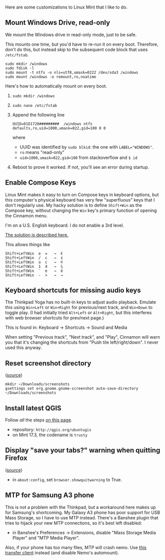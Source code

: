 Here are some customizations to Linux Mint that I like to do.

Mount Windows Drive, read-only
------------------------------

We mount the Windows drive in read-only mode, just to be safe.

This mounts one time, but you'd have to re-run it on every boot. Therefore,
don't do this, but instead skip to the subsequent code block that uses
`/etc/fstab`.

    sudo mkdir /windows
    sudo fdisk -l
    sudo mount -t ntfs -o nls=utf8,umask=0222 /dev/sda3 /windows
    sudo mount /windows -o remount,ro,noatime

Here's how to automatically mount on every boot.

1. `sudo mkdir /windows`
2. `sudo nano /etc/fstab`
3. Append the following line
    ```
    UUID=01D1720#########  /windows ntfs defaults,ro,uid=1000,umask=022,gid=100 0 0
    ```

    where

    * UUID was identified by `sudo blkid`: the one with `LABEL="WINDOWS"`.
    * `ro` means "read-only"
    * `uid=1000,umask=022,gid=100` from stackoverflow and `$ id`

4. Reboot to prove it worked. If not, you'll see an error during startup.

Enable Compose Keys
--------------------------

Linux Mint makes it easy to turn on Compose keys in keyboard options, but this
computer's physical keyboard has very few "superfluous" keys that I don't regularly
use.  My hacky solution is to define `Shift+Win` as the Compose key, without changing
the `Win` key's primary function of opening the Cinnamon menu.

I'm on a U.S. English keyboard.  I do not enable a 3rd level.

[The solution is described here.](https://forums.linuxmint.com/viewtopic.php?f=208&t=221606&p=1169670#p1169670)

This allows things like

    Shift+LeftWin  e  =   →  €
    Shift+LeftWin  /  c   →  ¢
    Shift+LeftWin  o  c   →  ©
    Shift+LeftWin  1  4   →  ¼
    Shift+LeftWin  `  e   →  è
    Shift+LeftWin  -  >   →  →


Keyboard shortcuts for missing audio keys
-----------------------------------------

The Thinkpad Yoga has no built-in keys to adjust audio playback.
Emulate this using `Win+Left` or `Win+Right` for previous/next track,
and `Win+Down` to toggle play.
(I had initially tried `Alt+Left` or `Alt+Right`, but this interferes
with web browser shortcuts for prev/next page.)

This is found in: Keyboard → Shortcuts → Sound and Media

When setting "Previous track", "Next track", and "Play", Cinnamon will warn
you that it's changing the shortcuts from "Push tile left/right/down".
I never used this anyway.


Reset screenshot directory
--------------------------

([source](https://forums.linuxmint.com/viewtopic.php?t=182801#p947856))

    mkdir ~/Downloads/screenshots
    gsettings set org.gnome.gnome-screenshot auto-save-directory ~/Downloads/screenshots


Install latest QGIS
-------------------

Follow _all_ the steps [on this page](http://www.qgis.org/en/site/forusers/alldownloads.html#debian-ubuntu).

* repository: `http://qgis.org/ubuntugis`
* on Mint 17.3, the codename is `trusty`


Display "save your tabs?" warning when quitting Firefox
-------------------------------------------------------

([source](http://ccm.net/faq/13072-display-the-save-and-quit-message-when-closing-firefox))

* in `about:config`, set `browser.showquitwarning` to True.

MTP for Samsung A3 phone
------------------------

This is not a problem with the Thinkpad, but a workaround here makes up
for Samsung's shortcoming.  My Galaxy A3 phone has poor support for USB Mass
Storage, so I have to use MTP instead.  There's a Banshee plugin that
tries to hijack your new MTP connections, so it's best left disabled:

* in Banshee's Preferences → Extensions, disable "Mass Storage Media Player"
  and "MTP Media Player".

Also, if your phone has too many files, MTP will crash nemo. Use [this
transfer client](https://github.com/whoozle/android-file-transfer-linux)
instead (and disable Nemo's automount).
